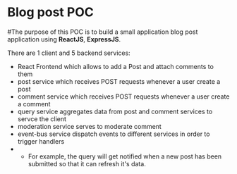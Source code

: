 # Blog post POC

#The purpose of this POC is to build a small application blog post application using **ReactJS**, **ExpressJS**.

There are 1 client and 5 backend services: 

- React Frontend which allows to add a Post and attach comments to them
- post service which receives POST requests whenever a user create a post
- comment service which receives POST requests whenever a user create a comment
- query service aggregates data from post and comment services to servce the client
- moderation service serves to moderate comment 
- event-bus service dispatch events to different services in order to trigger handlers 
- - For example, the query will get notified when a new post has been submitted so that it can refresh it's data.

